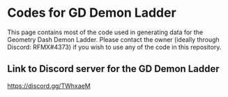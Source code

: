# Codes for GD Demon Ladder
This page contains most of the code used in generating data for the Geometry Dash Demon Ladder.
Please contact the owner (ideally through Discord: RFMX#4373) if you wish to use any of the code in this repository.
## Link to Discord server for the GD Demon Ladder
https://discord.gg/TWhxaeM
